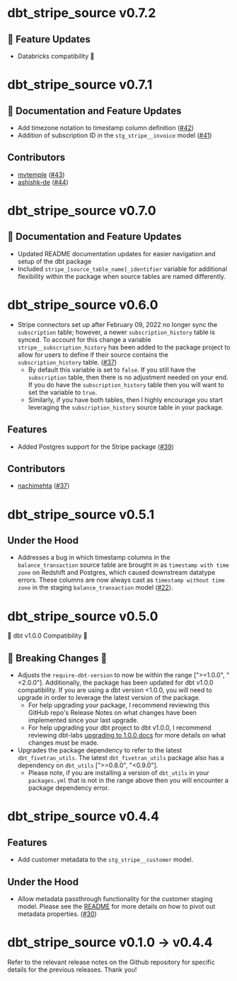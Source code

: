 # dbt_stripe_source v0.7.2

## 🎉 Feature Updates
- Databricks compatibility 🧱
# dbt_stripe_source v0.7.1
## 🎉 Documentation and Feature Updates
- Add timezone notation to timestamp column definition ([#42](https://github.com/fivetran/dbt_stripe_source/pull/42))
- Addition of subscription ID in the `stg_stripe__invoice` model ([#41](https://github.com/fivetran/dbt_stripe_source/pull/41))

## Contributors
- [mvtemple](https://github.com/mvtemple) ([#43](https://github.com/fivetran/dbt_stripe_source/issues/43))
- [ashishk-de](https://github.com/ashishk-de) ([#44](https://github.com/fivetran/dbt_stripe_source/issues/44))

# dbt_stripe_source v0.7.0
## 🎉 Documentation and Feature Updates
- Updated README documentation updates for easier navigation and setup of the dbt package
- Included `stripe_[source_table_name]_identifier` variable for additional flexibility within the package when source tables are named differently.
# dbt_stripe_source v0.6.0
- Stripe connectors set up after February 09, 2022 no longer sync the `subscription` table; however, a newer `subscription_history` table is synced. To account for this change a variable `stripe__subscription_history` has been added to the package project to allow for users to define if their source contains the `subscription_history` table. ([#37](https://github.com/fivetran/dbt_stripe_source/pull/37))
  - By default this variable is set to `false`. If you still have the `subscription` table, then there is no adjustment needed on your end. If you do have the `subscription_history` table then you will want to set the variable to `true`. 
  - Similarly, if you have both tables, then I highly encourage you start leveraging the `subscription_history` source table in your package.

## Features
- Added Postgres support for the Stripe package ([#39](https://github.com/fivetran/dbt_stripe_source/pull/39))

## Contributors
- [nachimehta](https://github.com/nachimehta) ([#37](https://github.com/fivetran/dbt_stripe_source/pull/37))

# dbt_stripe_source v0.5.1

## Under the Hood
- Addresses a bug in which timestamp columns in the `balance_transaction` source table are brought in as `timestamp with time zone` on Redshift and Postgres, which caused downstream datatype errors. These columns are now always cast as `timestamp without time zone` in the staging `balance_transaction` model ([#22](https://github.com/fivetran/dbt_stripe/issues/22)).

# dbt_stripe_source v0.5.0

🎉 dbt v1.0.0 Compatibility 🎉
## 🚨 Breaking Changes 🚨
- Adjusts the `require-dbt-version` to now be within the range [">=1.0.0", "<2.0.0"]. Additionally, the package has been updated for dbt v1.0.0 compatibility. If you are using a dbt version <1.0.0, you will need to upgrade in order to leverage the latest version of the package.
  - For help upgrading your package, I recommend reviewing this GitHub repo's Release Notes on what changes have been implemented since your last upgrade.
  - For help upgrading your dbt project to dbt v1.0.0, I recommend reviewing dbt-labs [upgrading to 1.0.0 docs](https://docs.getdbt.com/docs/guides/migration-guide/upgrading-to-1-0-0) for more details on what changes must be made.
- Upgrades the package dependency to refer to the latest `dbt_fivetran_utils`. The latest `dbt_fivetran_utils` package also has a dependency on `dbt_utils` [">=0.8.0", "<0.9.0"].
  - Please note, if you are installing a version of `dbt_utils` in your `packages.yml` that is not in the range above then you will encounter a package dependency error.

# dbt_stripe_source v0.4.4

## Features
- Add customer metadata to the `stg_stripe__customer` model. 

## Under the Hood
- Allow metadata passthrough functionality for the customer staging model. Please see the [README](https://github.com/fivetran/dbt_stripe_source#pivoting-out-metadata-properties) for more details on how to pivot out metadata properties. ([#30](https://github.com/fivetran/dbt_stripe_source/pull/30))

# dbt_stripe_source v0.1.0 -> v0.4.4
Refer to the relevant release notes on the Github repository for specific details for the previous releases. Thank you!
